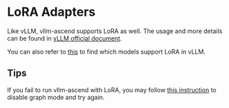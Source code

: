 # LoRA Adapters

Like vLLM, vllm-ascend supports LoRA as well. The usage and more details can be found in [vLLM official document](https://docs.vllm.ai/en/latest/features/lora.html).

You can also refer to [this](https://docs.vllm.ai/en/latest/models/supported_models.html#list-of-text-only-language-models) to find which models support LoRA in vLLM.

## Tips
If you fail to run vllm-ascend with LoRA, you may follow [this instruction](https://vllm-ascend.readthedocs.io/en/latest/user_guide/graph_mode.html#fallback-to-eager-mode) to disable graph mode and try again.
